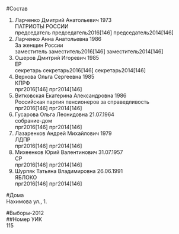 #Состав  
1. Ларченко Дмитрий Анатольевич 1973  
    ПАТРИОТЫ РОССИИ  
    председатель председатель2016[146] председатель2014[146]  
2. Ларченко Анна Анатольевна 1986  
    За женщин России  
    заместитель заместитель2016[146] заместитель2014[146]  
3. Ошеров Дмитрий Игоревич 1985  
    ЕР  
    секретарь секретарь2016[146] секретарь2014[146]  
4. Верхова Ольга Сергеевна 1985  
    КПРФ  
    прг2016[146] прг2014[146]  
5. Витковская Екатерина Александровна 1986  
    Российская партия пенсионеров за справедливость  
    прг2016[146] прг2014[146]  
6. Гусарова Ольга Леонидовна 21.07.1964  
    собрание-дом  
    прг2016[146] прг2014[146]  
7. Лазаренков Андрей Михайлович 1979  
    ЛДПР  
    прг2016[146] прг2014[146]  
8. Михеенков Юрий Валентинович 31.07.1957  
    СР  
    прг2016[146] прг2014[146]  
9. Шурпяк Татьяна Владимировна 26.06.1991  
    ЯБЛОКО  
    прг2016[146] прг2014[146]  
  
#Дома  
Нахимова ул.,   1.  
  
#Выборы-2012  
##Номер УИК  
115  
